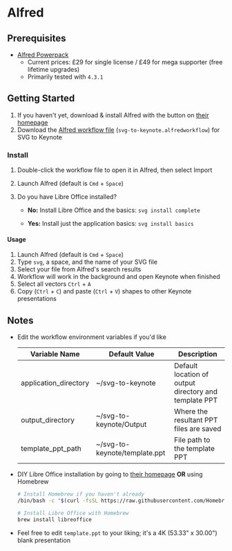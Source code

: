 # Alfred

## Prerequisites

- [Alfred Powerpack](https://www.alfredapp.com/shop/)
    - Current prices: £29 for single license / £49 for mega supporter (free lifetime upgrades)
    - Primarily tested with `4.3.1`

## Getting Started

1. If you haven't yet, download & install Alfred with the button on [their homepage](https://www.alfredapp.com/)
2. Download the [Alfred workflow file](https://github.com/blakegearin/svg-to-keynote/raw/main/svg-to-keynote.alfredworkflow) (`svg-to-keynote.alfredworkflow`) for SVG to Keynote

### Install

1. Double-click the workflow file  to open it in Alfred, then select Import
2. Launch Alfred (default is `Cmd` + `Space`)
3. Do you have Libre Office installed?

   - **No:** Install Libre Office and the basics: `svg install complete`

   - **Yes:** Install just the application basics: `svg install basics`

#### Usage

1. Launch Alfred (default is `Cmd` + `Space`)
2. Type `svg`, a space, and the name of your SVG file
3. Select your file from Alfred's search results
4. Workflow will work in the background and open Keynote when finished
5. Select all vectors `Ctrl` + `A`
6. Copy (`Ctrl` + `C`) and paste (`Ctrl` + `V`) shapes to other Keynote presentations

## Notes

- Edit the workflow environment variables if you'd like

    | Variable Name         | Default Value                 | Description                                           |
    | --------------------- | ----------------------------- | ----------------------------------------------------- |
    | application_directory | ~/svg-to-keynote              | Default location of output directory and template PPT |
    | output_directory      | ~/svg-to-keynote/Output       | Where the resultant PPT files are saved               |
    | template_ppt_path     | ~/svg-to-keynote/template.ppt | File path to the template PPT                         |

- DIY Libre Office installation by going to [their homepage](https://www.libreoffice.org/download/download/) **OR** using Homebrew

    ```bash
    # Install Homebrew if you haven't already
    /bin/bash -c "$(curl -fsSL https://raw.githubusercontent.com/Homebrew/install/HEAD/install.sh)"

    # Install Libre Office with Homebrew
    brew install libreoffice
    ```

- Feel free to edit `template.ppt` to your liking; it's a 4K (53.33" x 30.00") blank presentation
